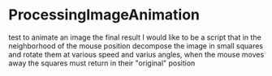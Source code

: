 # ProcessingImageAnimation
test to animate an image
the final result I would like to be a script that in the neighborhood of the mouse position decompose the image in small squares and rotate them at various speed and varius angles, when the mouse moves away the squares must return in their "original" position
